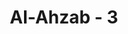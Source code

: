 ---
title: "Al-Ahzab - 3"
no: 3
arabic_no: ٣
ayah: وَّتَوَكَّلْ عَلَى اللّٰهِ ۗوَكَفٰى بِاللّٰهِ وَكِيْلًا
translation: "dan bertawakallah kepada Allah. Dan cukuplah Allah sebagai pemelihara."
tafsir: "Pada ayat ini, Allah memperingatkan bahwa apabila Muhammad telah mengikuti apa yang telah diwahyukan dan tidak mengikuti keinginan orang-orang kafir, hendaklah kaum Muslimin berserah diri kepada Allah, menyerahkan segala urusan kepada-Nya saja, dan berpegang dengan agama-Nya dengan sungguh-sungguh. Cukuplah Dia sebagai pemelihara hamba-hamba-Nya. Tidak seorang pun yang dapat menghalangi apabila Allah ber-kehendak memberikan manfaat dan syafaat kepada seseorang. Demikian pula, tidak seorang pun yang sanggup melindungi, apabila Allah berkehendak memberikan cobaan dan pengajaran yang berupa mudarat dan kesengsaraan kepada seseorang."
---